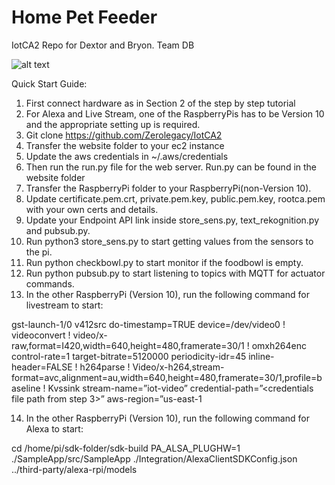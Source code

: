 # Home Pet Feeder
IotCA2 Repo for Dextor and Bryon. Team DB

![alt text](https://github.com/Zerolegacy/IotCA2]/blob/main/Picture1.png?raw=true)

Quick Start Guide:

1)	First connect hardware as in Section 2 of the step by step tutorial
2)	For Alexa and Live Stream, one of the RaspberryPis has to be Version 10 and the appropriate setting up is required.
3)	Git clone https://github.com/Zerolegacy/IotCA2
4)	Transfer the website folder to your ec2 instance
5)	Update the aws credentials in ~/.aws/credentials
6)	Then run the run.py file for the web server. Run.py can be found in the website folder
7)	Transfer the RaspberryPi folder to your RaspberryPi(non-Version 10).
8)	Update certificate.pem.crt, private.pem.key, public.pem.key, rootca.pem with your own certs and details. 
9)	Update your Endpoint API link inside store_sens.py, text_rekognition.py and pubsub.py.
10)	Run python3 store_sens.py to start getting values from the sensors to the pi.
11)	Run python checkbowl.py to start monitor if the foodbowl is empty.
12)	Run python pubsub.py to start listening to topics with MQTT for actuator commands.
13)	In the other RaspberryPi (Version 10), run the following command for livestream to start:

gst-launch-1/0 v412src do-timestamp=TRUE device=/dev/video0 ! videoconvert ! video/x-raw,format=I420,width=640,height=480,framerate=30/1 ! omxh264enc control-rate=1 target-bitrate=5120000 periodicity-idr=45 inline-header=FALSE ! h264parse ! Video/x-h264,stream-format=avc,alignment=au,width=640,height=480,framerate=30/1,profile=baseline ! Kvssink stream-name=”iot-video” credential-path=”<credentials file path from step 3>” aws-region=”us-east-1

14)	In the other RaspberryPi (Version 10), run the following command for Alexa to start:

cd /home/pi/sdk-folder/sdk-build PA_ALSA_PLUGHW=1 ./SampleApp/src/SampleApp ./Integration/AlexaClientSDKConfig.json ../third-party/alexa-rpi/models
